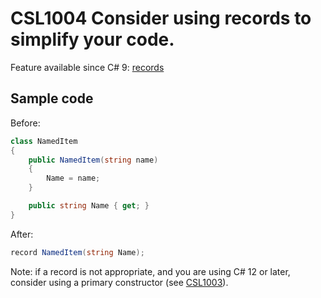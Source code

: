 # CSL1004 Consider using records to simplify your code.

Feature available since C# 9: [records](https://learn.microsoft.com/en-us/dotnet/csharp/language-reference/builtin-types/record)

## Sample code

Before:
```cs
class NamedItem
{
    public NamedItem(string name)
    {
        Name = name;
    }

    public string Name { get; }
}
```

After:
```cs
record NamedItem(string Name);
```

Note: if a record is not appropriate, and you are using C# 12 or later, consider using a primary constructor (see [CSL1003](./CSL1003.md)).